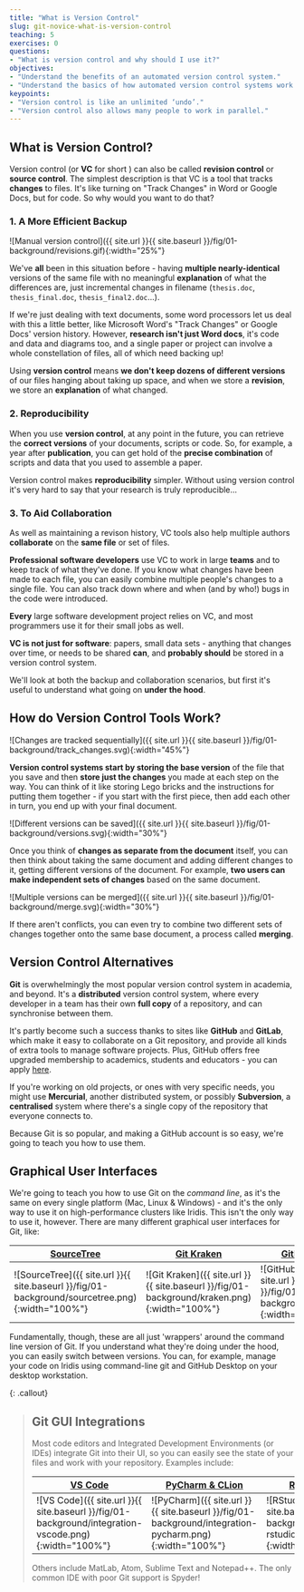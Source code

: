 ```yaml
---
title: "What is Version Control"
slug: git-novice-what-is-version-control
teaching: 5
exercises: 0
questions:
- "What is version control and why should I use it?"
objectives:
- "Understand the benefits of an automated version control system."
- "Understand the basics of how automated version control systems work."
keypoints:
- "Version control is like an unlimited ‘undo’."
- "Version control also allows many people to work in parallel."
---
```


## What is Version Control?

Version control (or **VC** for short ) can also be called **revision control** or **source control**. The simplest description is that VC is a tool that tracks **changes** to files. It's like turning on "Track Changes" in Word or Google Docs, but for code. So why would you want to do that?

### 1. A More Efficient Backup

![Manual version control]({{ site.url }}{{ site.baseurl }}/fig/01-background/revisions.gif){:width="25%"}

We've **all** been in this situation before - having **multiple nearly-identical** versions of the same file with no meaningful **explanation** of what the differences are, just incremental changes in filename (`thesis.doc`, `thesis_final.doc`, `thesis_final2.doc`...).

If we're just dealing with text documents, some word processors let us deal with this a little better, like Microsoft Word's "Track Changes" or Google Docs' version history. However, **research isn't just Word docs**, it's code and data and diagrams too, and a single paper or project can involve a whole constellation of files, all of which need backing up!

Using **version control** means **we don't keep dozens of different versions** of our files hanging about taking up space, and when we store a **revision**, we store an **explanation** of what changed.

### 2. Reproducibility

When you use  **version control**, at any point in the future, you can retrieve the **correct versions** of your documents, scripts or code.  So, for example, a year after **publication**, you can get hold of the **precise combination** of scripts and data that you used to assemble a paper.

Version control makes **reproducibility** simpler. Without using version control it's very hard to say that your research is truly reproducible...


### 3. To Aid Collaboration

As well as maintaining a revison history, VC tools also help multiple authors **collaborate** on the **same file** or set of files.

 **Professional software developers** use VC to work in large **teams** and to keep track of what they've done. If you know what changes have been made to each file, you can easily combine multiple people's changes to a single file. You can also track down where and when (and by who!) bugs in the code were introduced.

**Every** large software development project relies on VC, and most programmers use it for their small jobs as well.

**VC is not just for software**: papers, small data sets -  anything that changes over time, or needs to be shared **can**, and **probably should** be stored in a version control system.

We'll look at both the backup and collaboration scenarios, but first it's useful to understand what going on **under the hood**.

## How do Version Control Tools Work? ##

![Changes are tracked sequentially]({{ site.url }}{{ site.baseurl }}/fig/01-background/track_changes.svg){:width="45%"}

**Version control systems start by storing the base version** of the file that you save and then **store just the changes** you made at each step on the way. You can think of it like storing Lego bricks and the instructions for putting them together - if you start with the first piece, then add each other in turn, you end up with your final document.

![Different versions can be saved]({{ site.url }}{{ site.baseurl }}/fig/01-background/versions.svg){:width="30%"}

Once you think of **changes as separate from the document** itself, you can then think about taking the same document and adding different changes to it, getting different versions of the document. For example, **two users can make independent sets of changes** based on the same document.

![Multiple versions can be merged]({{ site.url }}{{ site.baseurl }}/fig/01-background/merge.svg){:width="30%"}

If there aren't conflicts, you can even try to combine two different sets of changes together onto the same base document, a process called **merging**.


## Version Control Alternatives

**Git** is overwhelmingly the most popular version control system in academia, and beyond.
It's a **distributed** version control system, where every developer in a team has their own **full copy** of a repository, and can synchronise between them.

It's partly become such a success thanks to sites like **GitHub** and **GitLab**, which make it easy to collaborate on a Git repository,
and provide all kinds of extra tools to manage software projects.
Plus, GitHub offers free upgraded membership to academics, students and educators -
you can apply [here](https://docs.github.com/en/education/explore-the-benefits-of-teaching-and-learning-with-github-education/apply-for-an-educator-or-researcher-discount).

If you're working on old projects, or ones with very specific needs, you might use **Mercurial**, another distributed system,
or possibly **Subversion**, a **centralised** system where there's a single copy of the repository that everyone connects to.

Because Git is so popular, and making a GitHub account is so easy, we're going to teach you how to use them.

## Graphical User Interfaces

We're going to teach you how to use Git on the *command line*, as it's the same on every single platform (Mac, Linux & Windows) - and it's the only way to use it on high-performance clusters like Iridis. This isn't the only way to use it, however. There are many different graphical user interfaces for Git, like:

| [SourceTree](https://www.sourcetreeapp.com/) | [Git Kraken](https://www.gitkraken.com/) | [GitHub Desktop](https://desktop.github.com/) |
| ---------- | ---------- | -------------- |
| ![SourceTree]({{ site.url }}{{ site.baseurl }}/fig/01-background/sourcetree.png){:width="100%"} | ![Git Kraken]({{ site.url }}{{ site.baseurl }}/fig/01-background/kraken.png){:width="100%"} | ![GitHub Desktop]({{ site.url }}{{ site.baseurl }}/fig/01-background/desktop.png){:width="100%"} |

Fundamentally, though, these are all just 'wrappers' around the command line version of Git.
If you understand what they're doing under the hood, you can easily switch between versions. You can, for example, manage your code on Iridis using command-line git and GitHub Desktop on your desktop workstation.

{: .callout}
> ## Git GUI Integrations
> Most code editors and Integrated Development Environments (or IDEs) integrate Git into their UI,
> so you can easily see the state of your files and work with your repository. Examples include:
>
> | [VS Code](https://code.visualstudio.com) | [PyCharm & CLion](https://www.jetbrains.com/pycharm/) | [RStudio/Posit](https://posit.co) |
> | ---------- | ---------- | -------------- |
> | ![VS Code]({{ site.url }}{{ site.baseurl }}/fig/01-background/integration-vscode.png){:width="100%"} | ![PyCharm]({{ site.url }}{{ site.baseurl }}/fig/01-background/integration-pycharm.png){:width="100%"} | ![RStudio]({{ site.url }}{{ site.baseurl }}/fig/01-background/integration-rstudio.png){:width="100%"} |
>
> Others include MatLab, Atom, Sublime Text and Notepad++. The only common IDE with poor Git support is Spyder! 
